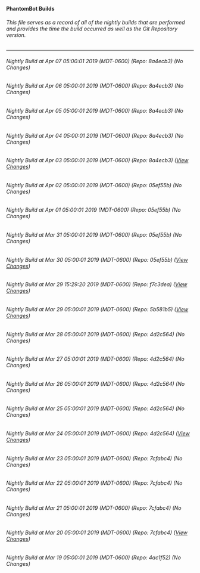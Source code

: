 **PhantomBot Builds**

###### This file serves as a record of all of the nightly builds that are performed and provides the time the build occurred as well as the Git Repository version.
-------------------------------------------------------------------------------------------------------------
###### Nightly Build at Apr 07 05:00:01 2019 (MDT-0600) (Repo: 8a4ecb3) (No Changes)
###### Nightly Build at Apr 06 05:00:01 2019 (MDT-0600) (Repo: 8a4ecb3) (No Changes)
###### Nightly Build at Apr 05 05:00:01 2019 (MDT-0600) (Repo: 8a4ecb3) (No Changes)
###### Nightly Build at Apr 04 05:00:01 2019 (MDT-0600) (Repo: 8a4ecb3) (No Changes)
###### Nightly Build at Apr 03 05:00:01 2019 (MDT-0600) (Repo: 8a4ecb3) ([View Changes](https://github.com/PhantomBot/PhantomBot/compare/05ef55b...8a4ecb3))
###### Nightly Build at Apr 02 05:00:01 2019 (MDT-0600) (Repo: 05ef55b) (No Changes)
###### Nightly Build at Apr 01 05:00:01 2019 (MDT-0600) (Repo: 05ef55b) (No Changes)
###### Nightly Build at Mar 31 05:00:01 2019 (MDT-0600) (Repo: 05ef55b) (No Changes)
###### Nightly Build at Mar 30 05:00:01 2019 (MDT-0600) (Repo: 05ef55b) ([View Changes](https://github.com/PhantomBot/PhantomBot/compare/f7c3dea...05ef55b))
###### Nightly Build at Mar 29 15:29:20 2019 (MDT-0600) (Repo: f7c3dea) ([View Changes](https://github.com/PhantomBot/PhantomBot/compare/5b581b5...f7c3dea))
###### Nightly Build at Mar 29 05:00:01 2019 (MDT-0600) (Repo: 5b581b5) ([View Changes](https://github.com/PhantomBot/PhantomBot/compare/4d2c564...5b581b5))
###### Nightly Build at Mar 28 05:00:01 2019 (MDT-0600) (Repo: 4d2c564) (No Changes)
###### Nightly Build at Mar 27 05:00:01 2019 (MDT-0600) (Repo: 4d2c564) (No Changes)
###### Nightly Build at Mar 26 05:00:01 2019 (MDT-0600) (Repo: 4d2c564) (No Changes)
###### Nightly Build at Mar 25 05:00:01 2019 (MDT-0600) (Repo: 4d2c564) (No Changes)
###### Nightly Build at Mar 24 05:00:01 2019 (MDT-0600) (Repo: 4d2c564) ([View Changes](https://github.com/PhantomBot/PhantomBot/compare/7cfabc4...4d2c564))
###### Nightly Build at Mar 23 05:00:01 2019 (MDT-0600) (Repo: 7cfabc4) (No Changes)
###### Nightly Build at Mar 22 05:00:01 2019 (MDT-0600) (Repo: 7cfabc4) (No Changes)
###### Nightly Build at Mar 21 05:00:01 2019 (MDT-0600) (Repo: 7cfabc4) (No Changes)
###### Nightly Build at Mar 20 05:00:01 2019 (MDT-0600) (Repo: 7cfabc4) ([View Changes](https://github.com/PhantomBot/PhantomBot/compare/4ac1f52...7cfabc4))
###### Nightly Build at Mar 19 05:00:01 2019 (MDT-0600) (Repo: 4ac1f52) (No Changes)
